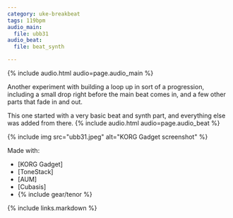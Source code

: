 ```yaml
---
category: uke-breakbeat
tags: 119bpm
audio_main:
  file: ubb31
audio_beat:
  file: beat_synth

---
```

{% include audio.html audio=page.audio_main %}

Another experiment with building a loop up in sort of a progression, including a small drop right before the main beat comes in, and a few other parts that fade in and out.

This one started with a very basic beat and synth part, and everything else was added from there.
{% include audio.html audio=page.audio_beat %}

{% include img src="ubb31.jpeg" alt="KORG Gadget screenshot" %}

Made with:

* [KORG Gadget]
* [ToneStack]
* [AUM]
* [Cubasis]
* {% include gear/tenor %}

{% include links.markdown %}